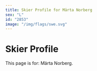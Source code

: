 ```yaml
---
title: Skier Profile for Märta Norberg
sex: "L"
id: "2853"
image: "/img/flags/swe.svg" 
---
```


# Skier Profile

This page is for: Märta Norberg.
    